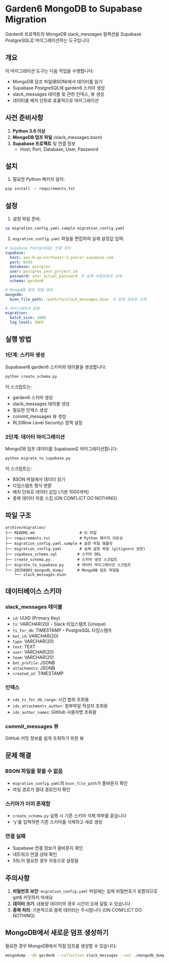 # Garden6 MongoDB to Supabase Migration

Garden6 프로젝트의 MongoDB slack_messages 컬렉션을 Supabase PostgreSQL로 마이그레이션하는 도구입니다.

## 개요

이 마이그레이션 도구는 다음 작업을 수행합니다:
- MongoDB 덤프 파일(BSON)에서 데이터를 읽기
- Supabase PostgreSQL에 garden6 스키마 생성
- slack_messages 테이블 및 관련 인덱스, 뷰 생성
- 데이터를 배치 단위로 효율적으로 마이그레이션

## 사전 준비사항

1. **Python 3.6 이상**
2. **MongoDB 덤프 파일** (slack_messages.bson)
3. **Supabase 프로젝트** 및 연결 정보
   - Host, Port, Database, User, Password

## 설치

1. 필요한 Python 패키지 설치:
```bash
pip install -r requirements.txt
```

## 설정

1. 설정 파일 준비:
```bash
cp migration_config.yaml.sample migration_config.yaml
```

2. `migration_config.yaml` 파일을 편집하여 실제 설정값 입력:
```yaml
# Supabase PostgreSQL 연결 정보
supabase:
  host: aws-0-ap-northeast-2.pooler.supabase.com
  port: 6543
  database: postgres
  user: postgres.your_project_id
  password: your_actual_password  # 실제 비밀번호로 교체
  schema: garden6

# MongoDB 덤프 파일 정보
mongodb:
  bson_file_path: /path/to/slack_messages.bson  # 실제 경로로 교체

# 마이그레이션 설정
migration:
  batch_size: 1000
  log_level: INFO
```

## 실행 방법

### 1단계: 스키마 생성

Supabase에 garden6 스키마와 테이블을 생성합니다:

```bash
python create_schema.py
```

이 스크립트는:
- garden6 스키마 생성
- slack_messages 테이블 생성
- 필요한 인덱스 생성
- commit_messages 뷰 생성
- RLS(Row Level Security) 정책 설정

### 2단계: 데이터 마이그레이션

MongoDB 덤프 데이터를 Supabase로 마이그레이션합니다:

```bash
python migrate_to_supabase.py
```

이 스크립트는:
- BSON 파일에서 데이터 읽기
- 타임스탬프 형식 변환
- 배치 단위로 데이터 삽입 (기본 1000개씩)
- 중복 데이터 자동 스킵 (ON CONFLICT DO NOTHING)

## 파일 구조

```
archive/migration/
├── README.md                    # 이 파일
├── requirements.txt             # Python 패키지 의존성
├── migration_config.yaml.sample # 설정 파일 템플릿
├── migration_config.yaml        # 실제 설정 파일 (gitignore 권장)
├── supabase_schema.sql         # 스키마 DDL
├── create_schema.py            # 스키마 생성 스크립트
├── migrate_to_supabase.py      # 데이터 마이그레이션 스크립트
└── 20250803_mongodb_dump/      # MongoDB 덤프 파일들
    └── slack_messages.bson
```

## 데이터베이스 스키마

### slack_messages 테이블
- `id`: UUID (Primary Key)
- `ts`: VARCHAR(20) - Slack 타임스탬프 (Unique)
- `ts_for_db`: TIMESTAMP - PostgreSQL 타임스탬프
- `bot_id`: VARCHAR(20)
- `type`: VARCHAR(20)
- `text`: TEXT
- `user`: VARCHAR(20)
- `team`: VARCHAR(20)
- `bot_profile`: JSONB
- `attachments`: JSONB
- `created_at`: TIMESTAMP

### 인덱스
- `idx_ts_for_db_range`: 시간 범위 조회용
- `idx_attachments_author`: 첨부파일 작성자 조회용
- `idx_author_names`: GitHub 사용자명 조회용

### commit_messages 뷰
GitHub 커밋 정보를 쉽게 조회하기 위한 뷰

## 문제 해결

### BSON 파일을 찾을 수 없음
- `migration_config.yaml`의 `bson_file_path`가 올바른지 확인
- 파일 경로가 절대 경로인지 확인

### 스키마가 이미 존재함
- `create_schema.py` 실행 시 기존 스키마 삭제 여부를 묻습니다
- 'y'를 입력하면 기존 스키마를 삭제하고 새로 생성

### 연결 실패
- Supabase 연결 정보가 올바른지 확인
- 네트워크 연결 상태 확인
- SSL이 필요한 경우 자동으로 설정됨

## 주의사항

1. **비밀번호 보안**: `migration_config.yaml` 파일에는 실제 비밀번호가 포함되므로 git에 커밋하지 마세요
2. **데이터 크기**: 대용량 데이터의 경우 시간이 오래 걸릴 수 있습니다
3. **중복 처리**: 기본적으로 중복 데이터는 무시됩니다 (ON CONFLICT DO NOTHING)

## MongoDB에서 새로운 덤프 생성하기

필요한 경우 MongoDB에서 직접 덤프를 생성할 수 있습니다:

```bash
mongodump --db garden6 --collection slack_messages --out ./mongodb_dump
```